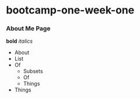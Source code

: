 # bootcamp-one-week-one

### About Me Page

**bold**
_italics_

- About
- List
- Of
     - Subsets
     - Of
    - Things
- Things